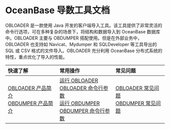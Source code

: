OceanBase 导数工具文档 
=========================
OBLOADER 是一款使用 Java 开发的客户端导入工具。该工具提供了非常灵活的命令行选项，可在多种复杂的场景下，将结构和数据导入到 OceanBase 数据库中。OBLOADER 主要与 OBDUMPER 搭配使用。但是在外部业务中，OBLOADER 也支持如 Navicat、Mydumper 和 SQLDeveloper 等工具导出的 SQL 或 CSV 格式的文件导入。OBLOADER 充分利用 OceanBase 分布式系统的特性，重点优化了导入的性能。

|         快速了解         | 常用操作 |常见问题|
|:-----------------------|:---------|:---------|
|[OBLOADER 产品简介](2.OBLOADER/1.obloader-product-introduction.md)  <br> [OBDUMPER 产品简介](3.OBDUMPER/1.obdumper-product-introduction.md)| [运行 OBLOADER](2.OBLOADER/2.obloader-user-guide/2.run-obloader.md)  <br> [OBLOADER 命令行参数](2.OBLOADER/2.obloader-user-guide/3.obloader-command-line-options.md) <br> [运行 OBDUMPER](3.OBDUMPER/2.obdumper-user-guide/2.run-obdumper.md)<br>[OBDUMPER 命令行参数](3.OBDUMPER/2.obdumper-user-guide/3.obdumper-command-line-options.md)   |[OBLOADER 常见问题](2.OBLOADER/3.obloader-faq.md)<br> [OBDUMPER 常见问题](3.OBDUMPER/3.obdumper-faq.md)  |

